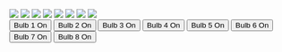 <html>
  <head>
  
  </head>
  <body>
    <!-- <img src="https://d14nx13ylsx7x8.cloudfront.net/lesson_image_blocks/assets/000/001/412/original/pic_bulboff.gif"> 
    <img src="https://d14nx13ylsx7x8.cloudfront.net/lesson_image_blocks/assets/000/001/413/original/pic_bulbon.gif">  -->
    <img class="bulb" src="https://d14nx13ylsx7x8.cloudfront.net/lesson_image_blocks/assets/000/001/412/original/pic_bulboff.gif"> 
    <img class="bulb" src="https://d14nx13ylsx7x8.cloudfront.net/lesson_image_blocks/assets/000/001/412/original/pic_bulboff.gif"> 
    <img class="bulb" src="https://d14nx13ylsx7x8.cloudfront.net/lesson_image_blocks/assets/000/001/412/original/pic_bulboff.gif"> 
    <img class="bulb" src="https://d14nx13ylsx7x8.cloudfront.net/lesson_image_blocks/assets/000/001/412/original/pic_bulboff.gif"> 
    <img class="bulb" src="https://d14nx13ylsx7x8.cloudfront.net/lesson_image_blocks/assets/000/001/412/original/pic_bulboff.gif"> 
    <img class="bulb" src="https://d14nx13ylsx7x8.cloudfront.net/lesson_image_blocks/assets/000/001/412/original/pic_bulboff.gif"> 
    <img class="bulb" src="https://d14nx13ylsx7x8.cloudfront.net/lesson_image_blocks/assets/000/001/412/original/pic_bulboff.gif"> 
    <img class="bulb" src="https://d14nx13ylsx7x8.cloudfront.net/lesson_image_blocks/assets/000/001/412/original/pic_bulboff.gif"> 
    <div>
      <button class="btn" onclick="toggleLight(1)">Bulb 1 On</button>
      <button class="btn" onclick="toggleLight(2)">Bulb 2 On</button>
      <button class="btn" onclick="toggleLight(3)">Bulb 3 On</button>
      <button class="btn" onclick="toggleLight(4)">Bulb 4 On</button>
      <button class="btn" onclick="toggleLight(5)">Bulb 5 On</button>
      <button class="btn" onclick="toggleLight(6)">Bulb 6 On</button>
      <button class="btn" onclick="toggleLight(7)">Bulb 7 On</button>
      <button class="btn" onclick="toggleLight(8)">Bulb 8 On</button>
    </div>
    <script>
//       document.querySelectorAll('[light-bulb]').forEach(function (elm) {
//         elm.addEventListener('click', toggleLight)
//       })
      function toggleLight(n) {
        var index = n-1
        var bulb = document.getElementsByClassName('bulb')[index]
        var button = document.getElementsByClassName('btn')[index]
        // check if light is on or off
        var isLightOn = bulb.src == 'https://d14nx13ylsx7x8.cloudfront.net/lesson_image_blocks/assets/000/001/413/original/pic_bulbon.gif'
        // if light is on
        if (isLightOn) {
          // turn it off
          bulb.src='https://d14nx13ylsx7x8.cloudfront.net/lesson_image_blocks/assets/000/001/412/original/pic_bulboff.gif'
          button.innerHTML = "Bulb "+n+" On"
        } else { // if light is off
          // turn it on
          bulb.src='https://d14nx13ylsx7x8.cloudfront.net/lesson_image_blocks/assets/000/001/413/original/pic_bulbon.gif'
          button.innerHTML = "Bulb "+n+" Off"
        }
        
      }
    </script>
  </body>
</html>
